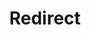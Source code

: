 ﻿---
layout: src/layouts/Redirect.astro
title: Redirect
redirect: https://yamldoc.liuyan.wang/docs/projects/variables
pubDate:  2023-01-01
navSearch: false
navSitemap: false
navMenu: false
---
